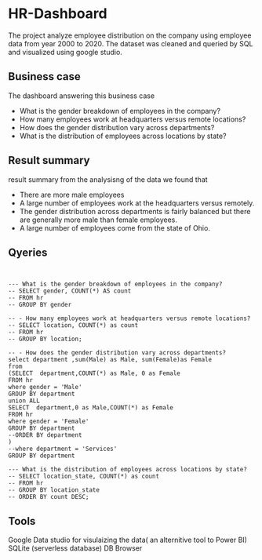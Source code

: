 # HR-Dashboard
The project analyze employee distribution on the company using employee data from year 2000 to 2020. The dataset was cleaned and queried by SQL and visualized using google studio.

## Business case
The dashboard answering this business case
- What is the gender breakdown of employees in the company?
- How many employees work at headquarters versus remote locations?
- How does the gender distribution vary across departments?
- What is the distribution of employees across locations by state?


## Result summary
result summary 
from the analysisng of the data we found that 
- There are more male employees
- A large number of employees work at the headquarters versus remotely.
- The gender distribution across departments is fairly balanced but there are generally more male than female employees.
- A large number of employees come from the state of Ohio.


## Qyeries 
 ```mysql

                  
--- What is the gender breakdown of employees in the company?                                        
-- SELECT gender, COUNT(*) AS count
-- FROM hr
-- GROUP BY gender

-- - How many employees work at headquarters versus remote locations?
-- SELECT location, COUNT(*) as count
-- FROM hr
-- GROUP BY location;

-- - How does the gender distribution vary across departments?
select department ,sum(Male) as Male, sum(Female)as Female
 from 
(SELECT  department,COUNT(*) as Male, 0 as Female
FROM hr
where gender = 'Male'
GROUP BY department
union ALL
SELECT  department,0 as Male,COUNT(*) as Female
FROM hr
where gender = 'Female'
GROUP BY department
--ORDER BY department 
)
--where department = 'Services'
GROUP BY department 

--- What is the distribution of employees across locations by state?
-- SELECT location_state, COUNT(*) as count
-- FROM hr
-- GROUP BY location_state
-- ORDER BY count DESC;

```

## Tools
Google Data studio for visulaizing the data( an alternitive tool to Power BI)
SQLite (serverless database)
DB Browser 
